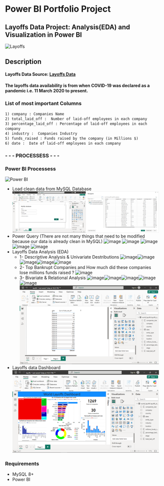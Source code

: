# Power BI Portfolio Project

## Layoffs Data Project: Analysis(EDA) and Visualization in Power BI
![Layoffs]()

## Description

#### Layoffs Data Source: [Layoffs Data](https://www.kaggle.com/datasets/swaptr/layoffs-2022)
#### The layoffs data availability is from when COVID-19 was declared as a pandemic i.e. 11 March 2020 to present.


### List of most important Columns

```
1) company : Companies Name
2) total_laid_off :  Number of laid-off employees in each company
3) percentage_laid_off : Percentage of laid-off employees in each company
4) industry :  Companies Industry
5) funds_raised : Funds raised by the company (in Millions $)
6) date :  Date of laid-off employees in each company
```

### - - - PROCESSESS  - - -

### Power BI Processess
![Power BI](https://img.icons8.com/?size=200&id=3sGOUDo9nJ4k&format=png&color=000000)
* Load clean data from MySQL Database
![image](Images/01.png)
* Power Query (There are not many things that need to be modified because our data is already clean in MySQL)
![image](Images/PowerBI(3).png)
![image](Images/PowerBI(4).png)
![image](Images/PowerBI(5).png)
![image](Images/PowerBI(6).png)
![image](Images/PowerBI(7).png)
* Layoffs Data Analysis (EDA)
  * 1- Descriptive Analysis & Univariate Destributions
  ![image](Images/PowerBI(8).png)![image](Images/PowerBI(9).png)![image](Images/PowerBI(10).png)![image](Images/PowerBI(11).png)![image](Images/PowerBI(12).png)
  * 2- Top Bankrupt Companies and How much did these companies lose millions funds raised ?
  ![image](Images/PowerBI(14).png)
  * 3- Bivariate & Relational Analysis
  ![image](Images/PowerBI(15).png)![image](Images/PowerBI(16).png)![image](Images/PowerBI(17).png)![image](Images/PowerBI(18).png)![image](Images/PowerBI(19).png)![image](Images/PowerBI(20).png)
* Layoffs data Dashboard
![image](Images/Dashboard.png)

### Requirements
* MySQL 8+
* Power BI
